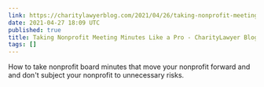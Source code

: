 ```yaml
---
link: https://charitylawyerblog.com/2021/04/26/taking-nonprofit-meeting-minutes-like-a-pro/
date: 2021-04-27 18:09 UTC
published: true
title: Taking Nonprofit Meeting Minutes Like a Pro - CharityLawyer Blog
tags: []
---
```


How to take nonprofit board minutes that move your nonprofit forward and and don't subject your nonprofit to unnecessary risks.
